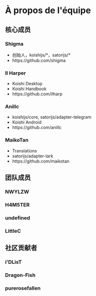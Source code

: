 # À propos de l'équipe

## 核心成员

### Shigma

- 创始人，koishijs/\*，satorijs/\*
- https\://github.com/shigma

### Il Harper

- Koishi Desktop
- Koishi Handbook
- https\://github.com/ilharp

### Anillc

- koishijs/core, satorijs/adapter-telegram
- Koishi Android
- https\://github.com/anillc

### MaikoTan

- Translations
- satorijs/adapter-lark
- https\://github.com/maikotan

## 团队成员

### NWYLZW

### H4M5TER

### undefined

### LittleC

## 社区贡献者

### i'DLisT

### Dragon-Fish

### purerosefallen
